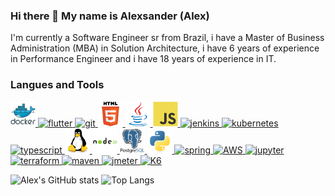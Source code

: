 ### Hi there 👋 My name is Alexsander (Alex)

I'm currently a Software Engineer sr from Brazil, i have a Master of Business Administration (MBA) in Solution Architecture, i have 6 years of experience in Performance Engineer and i have 18 years of experience in IT.


### Langues and Tools
<p>
   <p align="left"> 
      <a href="https://www.docker.com/" target="_blank"> 
        <img src="https://raw.githubusercontent.com/devicons/devicon/master/icons/docker/docker-original-wordmark.svg" alt="docker" width="40" height="40"/> 
      </a> 
      <a href="https://flutter.dev" target="_blank"> 
        <img src="https://www.vectorlogo.zone/logos/flutterio/flutterio-icon.svg" alt="flutter" width="40" height="40"/>
      </a> 
     <a href="https://git-scm.com/" target="_blank"> 
       <img src="https://www.vectorlogo.zone/logos/git-scm/git-scm-icon.svg" alt="git" width="40" height="40"/> 
     </a> 
     <a href="https://www.w3.org/html/" target="_blank"> 
       <img src="https://raw.githubusercontent.com/devicons/devicon/master/icons/html5/html5-original-wordmark.svg" alt="html5" width="40" height="40"/> 
     </a> 
     <a href="https://www.java.com" target="_blank"> 
       <img src="https://raw.githubusercontent.com/devicons/devicon/master/icons/java/java-original.svg" alt="java" width="40" height="40"/>
     </a> 
     <a href="https://developer.mozilla.org/en-US/docs/Web/JavaScript" target="_blank"> 
       <img src="https://raw.githubusercontent.com/devicons/devicon/master/icons/javascript/javascript-original.svg" alt="javascript" width="40" height="40"/> 
     </a> 
     <a href="https://www.jenkins.io" target="_blank"> 
       <img src="https://www.vectorlogo.zone/logos/jenkins/jenkins-icon.svg" alt="jenkins" width="40" height="40"/> 
     </a> 
     <a href="https://kubernetes.io" target="_blank"> 
       <img src="https://www.vectorlogo.zone/logos/kubernetes/kubernetes-icon.svg" alt="kubernetes" width="40" height="40"/> 
     </a> 
     <a href="https://www.typescriptlang.org" target="_blank"> 
       <img src="https://www.vectorlogo.zone/logos/typescriptlang/typescriptlang-icon.svg" alt="typescript" width="40" height="40"/> 
     </a>      
     <a href="https://www.linux.org/" target="_blank"> 
       <img src="https://raw.githubusercontent.com/devicons/devicon/master/icons/linux/linux-original.svg" alt="linux" width="40" height="40"/> 
     </a> 
      <a href="https://nodejs.org" target="_blank"> <img src="https://raw.githubusercontent.com/devicons/devicon/master/icons/nodejs/nodejs-original-wordmark.svg" alt="nodejs" width="40" height="40"/> 
      </a> 
      <a href="https://www.postgresql.org" target="_blank"> 
        <img src="https://raw.githubusercontent.com/devicons/devicon/master/icons/postgresql/postgresql-original-wordmark.svg" alt="postgresql" width="40" height="40"/> 
      </a> 
      <a href="https://www.python.org" target="_blank"> 
        <img src="https://raw.githubusercontent.com/devicons/devicon/master/icons/python/python-original.svg" alt="python" width="40" height="40"/> 
      </a> 
      <a href="https://spring.io/" target="_blank"> 
        <img src="https://www.vectorlogo.zone/logos/springio/springio-icon.svg" alt="spring" width="40" height="40"/> 
      </a> 
      <a href="https://aws.amazon.com/" target="_blank"> 
        <img src="https://www.vectorlogo.zone/logos/amazon_aws/amazon_aws-ar21.svg" alt="AWS" width="60" height="40"/> 
      </a> 
      <a href="https://jupyter.org/" target="_blank"> 
        <img src="https://www.vectorlogo.zone/logos/jupyter/jupyter-ar21.svg" alt="jupyter" width="50" height="40"/> 
      </a> 
      <a href="https://www.terraform.io/" target="_blank"> 
        <img src="https://www.vectorlogo.zone/logos/terraformio/terraformio-icon.svg" alt="terraform" width="40" height="40"/> 
      </a>
      <a href="https://maven.apache.org/" target="_blank"> 
        <img src="https://upload.vectorlogo.zone/logos/apache_maven/images/bf250be6-ab7f-4191-b421-8d0acb1dc6e4.svg" alt="maven" width="50" height="40"/> 
      </a>
      <a href="https://jmeter.apache.org/" target="_blank"> 
        <img src="https://jmeter.apache.org/images/jmeter.png" alt="jmeter" width="60" height="40"/> 
      </a>
      <a href="https://k6.io/" target="_blank"> 
        <img src="https://repository-images.githubusercontent.com/54400687/29992200-7069-11ea-85c9-3824e56625b2" alt="K6" width="50" height="40"/> 
      </a>
      

   </p>
   
</p>


<!--
**hagemelo/hagemelo** is a ✨ _special_ ✨ repository because its `README.md` (this file) appears on your GitHub profile.

Here are some ideas to get you started:

- 🔭 I’m currently working on ...
- 🌱 I’m currently learning ...
- 👯 I’m looking to collaborate on ...
- 🤔 I’m looking for help with ...
- 💬 Ask me about ...
- 📫 How to reach me: ...
- 😄 Pronouns: ...
- ⚡ Fun fact: ...
-->
![Alex's GitHub stats](https://github-readme-stats.vercel.app/api?username=hagemelo&show_icons=true)
![Top Langs](https://github-readme-stats.vercel.app/api/top-langs/?username=anuraghazra&layout=compact)

